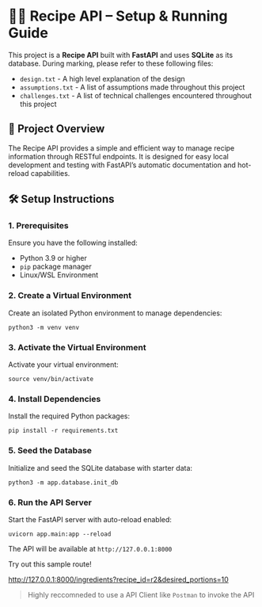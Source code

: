 # 🧑‍🍳 Recipe API – Setup & Running Guide

This project is a **Recipe API** built with **FastAPI** and uses **SQLite** as its database. 
During marking, please refer to these following files:
- `design.txt` - A high level explanation of the design
- `assumptions.txt` - A list of assumptions made throughout this project
- `challenges.txt` - A list of technical challenges encountered throughout this project

## 🚀 Project Overview

The Recipe API provides a simple and efficient way to manage recipe information through RESTful endpoints. It is designed for easy local development and testing with FastAPI’s automatic documentation and hot-reload capabilities.

## 🛠️ Setup Instructions

### 1. Prerequisites

Ensure you have the following installed:

- Python 3.9 or higher  
- `pip` package manager
- Linux/WSL Environment

### 2. Create a Virtual Environment

Create an isolated Python environment to manage dependencies:

```
python3 -m venv venv
```

### 3. Activate the Virtual Environment

Activate your virtual environment:

```
source venv/bin/activate
```

### 4. Install Dependencies

Install the required Python packages:

```
pip install -r requirements.txt
```


### 5. Seed the Database

Initialize and seed the SQLite database with starter data:

```
python3 -m app.database.init_db
```

### 6. Run the API Server

Start the FastAPI server with auto-reload enabled:

```
uvicorn app.main:app --reload
```

The API will be available at `http://127.0.0.1:8000`

Try out this sample route!

http://127.0.0.1:8000/ingredients?recipe_id=r2&desired_portions=10

> Highly reccomneded to use a API Client like `Postman` to invoke the API

